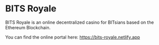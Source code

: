 # BITS Royale
BITS Royale is an online decentralized casino for BITsians based on the Ethereum Blockchain.

You can find the online portal here: https://bits-royale.netlify.app
